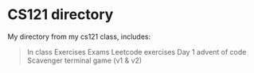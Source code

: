 # CS121 directory
My directory from my cs121 class, includes:
> In class Exercises
> Exams
> Leetcode exercises
> Day 1 advent of code
> Scavenger terminal game (v1 & v2)
